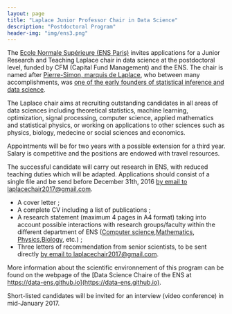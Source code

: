 ```yaml
---
layout: page
title: "Laplace Junior Professor Chair in Data Science"
description: "Postdoctoral Program"
header-img: "img/ens3.png"
---
```


The [Ecole Normale Supérieure (ENS Paris)](http://www.ens.fr) invites applications for a Junior Research and Teaching  Laplace chair in data science at the postdoctoral level, funded by CFM (Capital Fund Management) and the ENS. The chair is named after [Pierre-Simon, marquis de Laplace](https://en.wikipedia.org/wiki/Pierre-Simon_Laplace), who between many accomplishments, was [one of the early founders of statistical inference and data science](https://en.wikipedia.org/wiki/Pierre-Simon_Laplace#Analytic_theory_of_probabilities).

The Laplace chair aims at recruiting outstanding candidates in all areas of data sciences including theoretical statistics, machine learning, optimization, signal processing, computer science, applied mathematics and statistical physics, or working on applications to other sciences such as physics, biology, medecine or social sciences and economics.

Appointments will be for two years with a possible extension for a third year. Salary is competitive and the positions are endowed with travel resources.

The successful candidate will carry out research in ENS, with reduced teaching duties which will be adapted. Applications should consist of a single file and be send before December 31th, 2016 [by email to laplacechair2017@gmail.com](mailto:laplacechair2017@gmail.com).

- A cover letter ;
- A complete CV including a list of publications ;
- A research statement (maximum 4 pages in A4 format) taking into account possible interactions with research groups/faculty within the different department of ENS ([Computer science](https://www.di.ens.fr/),[Mathematics](http://www.math.ens.fr/), [Physics](http://www.phys.ens.fr/?lang=en),[Biology](http://www.biologie.ens.fr/depbio/?lang=fr), etc.) ;
- Three letters of recommendation from senior scientists, to be sent directly [by email to laplacechair2017@gmail.com](mailto:laplacechair2017@gmail.com).

More information about the scientific environnement of this program can be found on the webpage of the [Data Science Chaire of the ENS at https://data-ens.github.io](https://data-ens.github.io).

Short-listed candidates will be invited for an interview (video conference) in mid-January 2017.
